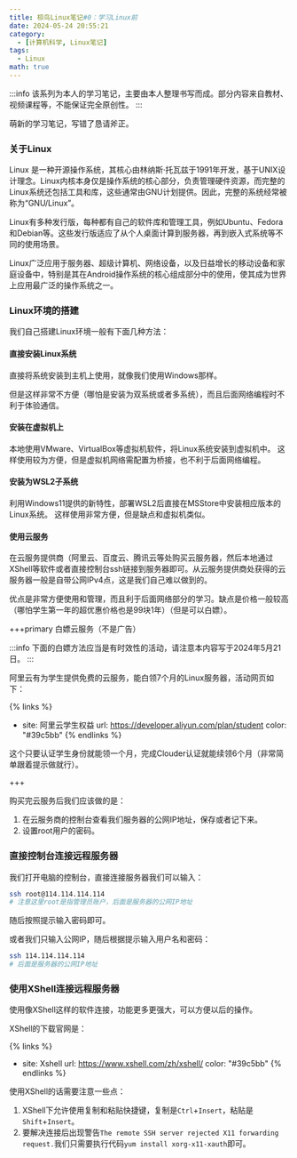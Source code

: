 ```yaml
---
title: 椋鸟Linux笔记#0：学习Linux前
date: 2024-05-24 20:55:21
category:
  - [计算机科学, Linux笔记]
tags:
  - Linux
math: true
---
```


:::info
该系列为本人的学习笔记，主要由本人整理书写而成。部分内容来自教材、视频课程等，不能保证完全原创性。
:::

萌新的学习笔记，写错了恳请斧正。

### 关于Linux

Linux 是一种开源操作系统，其核心由林纳斯·托瓦兹于1991年开发，基于UNIX设计理念。Linux内核本身仅是操作系统的核心部分，负责管理硬件资源，而完整的Linux系统还包括工具和库，这些通常由GNU计划提供。因此，完整的系统经常被称为“GNU/Linux”。

Linux有多种发行版，每种都有自己的软件库和管理工具，例如Ubuntu、Fedora和Debian等。这些发行版适应了从个人桌面计算到服务器，再到嵌入式系统等不同的使用场景。

Linux广泛应用于服务器、超级计算机、网络设备，以及日益增长的移动设备和家庭设备中，特别是其在Android操作系统的核心组成部分中的使用，使其成为世界上应用最广泛的操作系统之一。

### Linux环境的搭建

我们自己搭建Linux环境一般有下面几种方法：

#### 直接安装Linux系统

直接将系统安装到主机上使用，就像我们使用Windows那样。

但是这样非常不方便（哪怕是安装为双系统或者多系统），而且后面网络编程时不利于体验通信。

#### 安装在虚拟机上

本地使用VMware、VirtualBox等虚拟机软件，将Linux系统安装到虚拟机中。
这样使用较为方便，但是虚拟机网络需配置为桥接，也不利于后面网络编程。

#### 安装为WSL2子系统

利用Windows11提供的新特性，部署WSL2后直接在MSStore中安装相应版本的Linux系统。
这样使用非常方便，但是缺点和虚拟机类似。

#### 使用云服务

在云服务提供商（阿里云、百度云、腾讯云等处购买云服务器，然后本地通过XShell等软件或者直接控制台ssh链接到服务器即可。从云服务提供商处获得的云服务器一般是自带公网IPv4点，这是我们自己难以做到的。

优点是非常方便使用和管理，而且利于后面网络部分的学习。缺点是价格一般较高（哪怕学生第一年的超优惠价格也是99块1年）（但是可以白嫖）。

+++primary 白嫖云服务（不是广告）

:::info
下面的白嫖方法应当是有时效性的活动，请注意本内容写于2024年5月21日。
:::

阿里云有为学生提供免费的云服务，能白领7个月的Linux服务器，活动网页如下：

{% links %}
- site: 阿里云学生权益
  url: https://developer.aliyun.com/plan/student
  color: "#39c5bb"
{% endlinks %}

这个只要认证学生身份就能领一个月，完成Clouder认证就能续领6个月（非常简单跟着提示做就行）。

+++

购买完云服务后我们应该做的是：

1. 在云服务商的控制台查看我们服务器的公网IP地址，保存或者记下来。
2. 设置root用户的密码。

### 直接控制台连接远程服务器

我们打开电脑的控制台，直接连接服务器我们可以输入：

```bash
ssh root@114.114.114.114
# 注意这里root是指管理员账户，后面是服务器的公网IP地址
```

随后按照提示输入密码即可。

或者我们只输入公网IP，随后根据提示输入用户名和密码：

```bash
ssh 114.114.114.114
# 后面是服务器的公网IP地址
```

### 使用XShell连接远程服务器

使用像XShell这样的软件连接，功能更多更强大，可以方便以后的操作。

XShell的下载官网是：

{% links %}
- site: Xshell
  url: https://www.xshell.com/zh/xshell/
  color: "#39c5bb"
{% endlinks %}

使用XShell的话需要注意一些点：

1. XShell下允许使用复制和粘贴快捷键，复制是`Ctrl`+`Insert`，粘贴是`Shift`+`Insert`。
2. 要解决连接后出现警告`The remote SSH server rejected X11 forwarding request.`我们只需要执行代码`yum install xorg-x11-xauth`即可。
